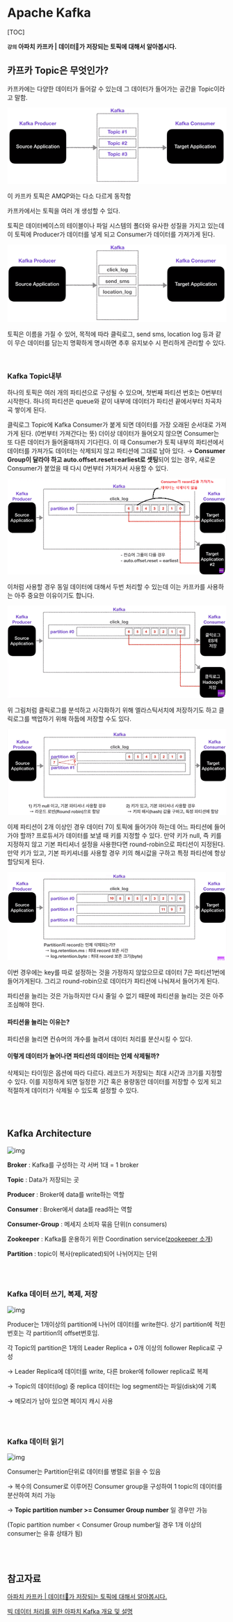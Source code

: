 # Apache Kafka

[TOC]

**`강의` 아파치 카프카 | 데이터💾가 저장되는 토픽에 대해서 알아봅시다.**

## 카프카 Topic은 무엇인가?

카프카에는 다양한 데이터가 들어갈 수 있는데 그 데이터가 들어가는 공간을 Topic이라고 말함.

![kafka7](Apache_Kafka.assets/7.png)

이 카프카 토픽은 AMQP와는 다소 다르게 동작함

카프카에서는 토픽을 여러 개 생성할 수 있다. 

토픽은 데이터베이스의 테이블이나 파일 시스템의 폴더와 유사한  성질을 가지고 있는데 이 토픽에 Producer가 데이터를 넣게 되고 Consumer가 데이터를 가져가게 된다.

![kafka8](Apache_Kafka.assets/8.png)

토픽은 이름을 가질 수 있어, 목적에 따라 클릭로그, send sms, location log 등과 같이 무슨 데이터를 담는지 명확하게 명시하면 추후 유지보수 시 편리하게 관리할 수 있다.

<br/>



### Kafka Topic내부

하나의 토픽은 여러 개의 파티션으로 구성될 수 있으며, 첫번째 파티션 번호는 0번부터 시작한다.
하나의 파티션은 queue와 같이 내부에 데이터가 파티션 끝에서부터 차곡차곡 쌓이게 된다.

클릭로그 Topic에 Kafka Consumer가 붙게 되면 데이터를 가장 오래된 순서대로 가져가게 된다. (0번부터 가져간다는 뜻)
더이상 데이터가 들어오지 않으면 Consumer는 또 다른 데이터가 들어올때까지 기다린다.
이 때 Consumer가 토픽 내부의 파티션에서 데이터를 가져가도 데이터는 삭제되지 않고 파티션에 그대로 남아 있다.
→ **Consumer Group이 달라야 하고 auto.offset.reset=earliest로 셋팅**되어 있는 경우, 새로운 Consumer가 붙었을 때 다시 0번부터 가져가서 사용할 수 있다.

![kafka9](Apache_Kafka.assets/9.png)

이처럼 사용할 경우 동일 데이터에 대해서 두번 처리할 수 있는데 이는 카프카를 사용하는 아주 중요한 이유이기도 합니다.

![kafka10](Apache_Kafka.assets/10.png)

위 그림처럼 클릭로그를 분석하고 시각화하기 위해 엘라스틱서치에 저장하기도 하고 클릭로그를 백업하기 위해 하둡에 저장할 수도 있다.

![kafka11](Apache_Kafka.assets/11.png)

이제 파티션이 2개 이상인 경우
데이터 7이 토픽에 들어가야 하는데 어느 파티션에 들어가야 할까?
프로듀서가 데이터를 보낼 때 키를 지정할 수 있다.
만약 키가 null, 즉 키를 지정하지 않고 기본 파티셔너 설정을 사용한다면 round-robin으로 파티션이 지정된다.
만약 키가 있고, 기본 파키셔너를 사용할 경우 키의 해시값을 구하고 특정 파티션에 항상 할당되게 된다.

![kafka12](Apache_Kafka.assets/12.png)

이번 경우에는 key를 따로 설정하는 것을 가정하지 않았으므로 데이터 7은 파티션1번에 들어가게된다.
그리고 round-robin으로 데이터가 파티션에 나눠져서 들어가게 된다.

파티션을 늘리는 것은 가능하지만 다시 줄일 수 없기 때문에 파티션을 늘리는 것은 아주 조심해야 한다.

#### 파티션을 늘리는 이유는?

파티션을 늘리면 컨슈머의 개수를 늘려서 데이터 처리를 분산시킬 수 있다.

#### 이렇게 데이터가 늘어나면 파티션의 데이터는 언제 삭제될까?

삭제되는 타이밍은 옵션에 따라 다르다.
레코드가 저장되는 최대 시간과 크기를 지정할 수 있다.
이를 지정하게 되면 일정한 기간 혹은 용량동안 데이터를 저장할 수 있게 되고 적절하게 데이터가 삭제될 수 있도록 설정할 수 있다.

<br/>

<br/>

## Kafka Architecture

![img](https://t1.daumcdn.net/cfile/tistory/99B7A03C5C20888D04)



**Broker** : Kafka를 구성하는 각 서버 1대 = 1 broker

**Topic** : Data가 저장되는 곳

**Producer** : Broker에 data를 write하는 역할

**Consumer** : Broker에서 data를 read하는 역할

**Consumer-Group** : 메세지 소비자 묶음 단위(n consumers)

**Zookeeper** : Kafka를 운용하기 위한 Coordination service([zookeeper 소개](http://bcho.tistory.com/1016))

**Partition** : topic이 복사(replicated)되어 나뉘어지는 단위

<br/>

<br/>

### Kafka 데이터 쓰기, 복제, 저장

![img](https://t1.daumcdn.net/cfile/tistory/996BD43F5C2089EA1C)

Producer는 1개이상의 partition에 나뉘어 데이터를 write한다.
상기 partition에 적힌 번호는 각 partition의 offset번호임.



각 Topic의 partition은 1개의 Leader Replica + 0개 이상의 follower Replica로 구성

→ Leader Replica에 데이터를 write, 다른 broker에 follower replica로 복제

→ Topic의 데이터(log) 중 replica 데이터는 log segment라는 파일(disk)에 기록

→ 메모리가 남아 있으면 페이지 캐시 사용

<br/>

<br/>



### Kafka 데이터 읽기

![img](https://t1.daumcdn.net/cfile/tistory/99D8AB4F5C208B1B28)



Consumer는 Partition단위로 데이터를 병렬로 읽을 수 있음

→ 복수의 Consumer로 이루어진 Consumer group을 구성하여 1 topic의 데이터를 분산하여 처리 가능

→ **Topic partition number >= Consumer Group number** 일 경우만 가능

  (Topic partition number < Consumer Group number일 경우 1개 이상의 consumer는 유휴 상태가 됨)

<br/>

<br/>



## 참고자료

[아파치 카프카 | 데이터💾가 저장되는 토픽에 대해서 알아봅시다.](https://www.youtube.com/watch?v=7QfEpRTRdIQ&amp;list=PL3Re5Ri5rZmkY46j6WcJXQYRlDRZSUQ1j&amp;index=2)

[빅 데이터 처리를 위한 아파치 Kafka 개요 및 설명](https://blog.voidmainvoid.net/179)

